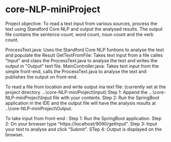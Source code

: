 # core-NLP-miniProject
Project objective: To read a text input from various sources, process the text using Standford Core NLP and output the analysed results. 
The output file contains the sentence count, word count, noun count and the verb count.

ProcessText.java: Uses the Standford Core NLP funtions to analyse the text and populate the Result
GetTextFromFile: Takes text input from a file calles "Input" and class the ProcessText.java to analyse the text and writes the output in "Output" text file.
MainController.java: Takes text input from the simple front-end, calls the ProcessText.java to analyse the text and publishes the output on front-end.

To read a file from location and write output ina text file:
(currently set at the project directory ...\core-NLP-miniProject\Input)
Step 1: Append the ...\core-NLP-miniProject\Input file with your contents.
Step 2: Run the SpringBoot application in the IDE and the output file will have the analysis results at ..\core-NLP-miniProject\Output.

To take input from front-end :
Step 1: Run the SpringBoot application.
Step 2: On your browser type "https://localhost/9090/getInput".
Step 3: Input your text to analyse and click "Submit".
STep 4: Output is displayed on the browser.
